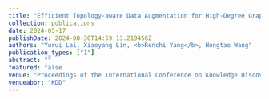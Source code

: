 ```yaml
---
title: "Efficient Topology-aware Data Augmentation for High-Degree Graph Neural Networks"
collection: publications
date: 2024-05-17
publishDate: 2024-08-30T14:59:13.219456Z
authors: "Yurui Lai, Xiaoyang Lin, <b>Renchi Yang</b>, Hongtao Wang"
publication_types: ["1"]
abstract: ""
featured: false
venue: "Proceedings of the International Conference on Knowledge Discovery and Data Mining"
venueabbr: "KDD"
---
```

